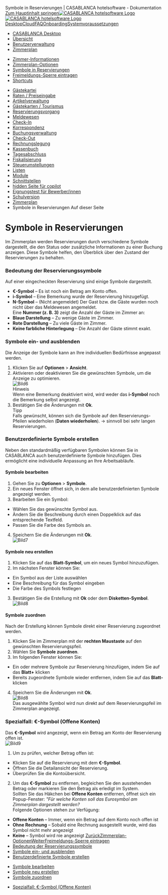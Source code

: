 Symbole in Reservierungen | CASABLANCA hotelsoftware - Dokumentation  
[Zum Hauptinhalt springen](https://docs.casablanca.at/desktop/room_plan/room_plan_symbols/#__docusaurus_skipToContent_fallback)[![CASABLANCA hotelsoftware Logo](https://docs.casablanca.at/img/logo.png) ![CASABLANCA hotelsoftware Logo](https://docs.casablanca.at/img/Casablanca_LOGO_2022_neg.png)](https://docs.casablanca.at/) [Desktop](https://docs.casablanca.at/desktop/desktop/)[Cloud](https://docs.casablanca.at/cloud/cloud_systems/)[FAQ](https://docs.casablanca.at/faq)[Onboarding](https://docs.casablanca.at/onboarding/fiscalization)[Systemvoraussetzungen](https://docs.casablanca.at/system_requirements)  
* [CASABLANCA Desktop](https://docs.casablanca.at/desktop/desktop/)
* [Übersicht](https://docs.casablanca.at/desktop/interface/)
* [Benutzerverwaltung](https://docs.casablanca.at/desktop/user_management/)
* [Zimmerplan](https://docs.casablanca.at/desktop/room_plan/)
+ [Zimmer-Informationen](https://docs.casablanca.at/desktop/room_plan/room_info)
+ [Zimmerplan-Optionen](https://docs.casablanca.at/desktop/room_plan/room_plan_functionalities)
+ [Symbole in Reservierungen](https://docs.casablanca.at/desktop/room_plan/room_plan_symbols)
+ [Freimeldungs-Sperre eintragen](https://docs.casablanca.at/desktop/room_plan/block_vacancies)
+ [Shortcuts](https://docs.casablanca.at/desktop/room_plan/shortcuts)
* [Gästekartei](https://docs.casablanca.at/desktop/guest_profile/)
* [Raten / Preiseingabe](https://docs.casablanca.at/desktop/raten/)
* [Artikelverwaltung](https://docs.casablanca.at/desktop/articles/)
* [Gästekarten / Tourismus](https://docs.casablanca.at/desktop/guest_cards/)
* [Reservierungsvorgang](https://docs.casablanca.at/desktop/reservation_process/)
* [Meldewesen](https://docs.casablanca.at/desktop/registration/)
* [Check-In](https://docs.casablanca.at/desktop/check_in/)
* [Korrespondenz](https://docs.casablanca.at/desktop/correspondence/)
* [Buchungsverwaltung](https://docs.casablanca.at/desktop/account/)
* [Check-Out](https://docs.casablanca.at/desktop/check-out/)
* [Rechnungslegung](https://docs.casablanca.at/desktop/accounting/)
* [Kassenbuch](https://docs.casablanca.at/desktop/cashbook/)
* [Tagesabschluss](https://docs.casablanca.at/desktop/daily_closing/)
* [Fiskalisierung](https://docs.casablanca.at/desktop/fiscalization/)
* [Steuerumstellungen](https://docs.casablanca.at/desktop/tax_changes/)
* [Listen](https://docs.casablanca.at/desktop/lists/)
* [Module](https://docs.casablanca.at/desktop/module/)
* [Schnittstellen](https://docs.casablanca.at/desktop/interfaces/)
* [hidden Seite für copilot](https://docs.casablanca.at/desktop/hidden_copilot)
* [Eignungstest für Bewerber/innen](https://docs.casablanca.at/desktop/qualification)
* [Schulversion](https://docs.casablanca.at/desktop/schoolversion)  
* [Zimmerplan](https://docs.casablanca.at/desktop/room_plan/)
* Symbole in Reservierungen
Auf dieser Seite

# Symbole in Reservierungen  
Im Zimmerplan werden Reservierungen durch verschiedene Symbole dargestellt, die den Status oder zusätzliche Informationen zu einer Buchung anzeigen. Diese Symbole helfen, den Überblick über den Zustand der Reservierungen zu behalten.

### Bedeutung der Reservierungssymbole[](https://docs.casablanca.at/desktop/room_plan/room_plan_symbols/#bedeutung-der-reservierungssymbole "Direkter Link zu Bedeutung der Reservierungssymbole")  
Auf einer eingecheckten Reservierung sind einige Symbole dargestellt.  
* **€-Symbol** – Es ist noch ein Betrag am Konto offen.
* **i-Symbol** – Eine Bemerkung wurde der Reservierung hinzugefügt.
* **N-Symbol** – (Nicht angemeldet) Der Gast bzw. die Gäste wurden noch nicht über das Meldewesen angemeldet.  
Eine **Nummer (z. B. 3)** zeigt die Anzahl der Gäste im Zimmer an:  
* **Blaue Darstellung** – Zu wenige Gäste im Zimmer.
* **Rote Darstellung** – Zu viele Gäste im Zimmer.
* **Keine farbliche Hinterlegung** – Die Anzahl der Gäste stimmt exakt.

### Symbole ein- und ausblenden[](https://docs.casablanca.at/desktop/room_plan/room_plan_symbols/#symbole-ein--und-ausblenden "Direkter Link zu Symbole ein- und ausblenden")  
Die Anzeige der Symbole kann an Ihre individuellen Bedürfnisse angepasst werden.  
1. Klicken Sie auf **Optionen** > **Ansicht**.
2. Aktivieren oder deaktivieren Sie die gewünschten Symbole, um die Anzeige zu optimieren.  
![Bild6](https://docs.casablanca.at/assets/images/symbole_ausblenden-fdc32670e9711d4eb3bf39ed384407fd.png "Symbole ausblenden")  
Hinweis  
Wenn eine Bemerkung deaktiviert wird, wird weder das **i-Symbol** noch die Bemerkung selbst angezeigt.  
3. Bestätigen Sie die Änderungen mit **Ok**.  
Tipp  
Falls gewünscht, können sich die Symbole auf den Reservierungs-Pfeilen wiederholen (**Daten wiederholen**). -> sinnvoll bei sehr langen Reservierungen.

### Benutzerdefinierte Symbole erstellen[](https://docs.casablanca.at/desktop/room_plan/room_plan_symbols/#benutzerdefinierte-symbole-erstellen "Direkter Link zu Benutzerdefinierte Symbole erstellen")  
Neben den standardmäßig verfügbaren Symbolen können Sie in CASABLANCA auch benutzerdefinierte Symbole hinzufügen. Dies ermöglicht eine individuelle Anpassung an Ihre Arbeitsabläufe.  
#### Symbole bearbeiten[](https://docs.casablanca.at/desktop/room_plan/room_plan_symbols/#symbole-bearbeiten "Direkter Link zu Symbole bearbeiten")  
1. Gehen Sie zu **Optionen** > **Symbole**.
2. Ein neues Fenster öffnet sich, in dem alle benutzerdefinierten Symbole angezeigt werden.
3. Bearbeiten Sie ein Symbol:
* Wählen Sie das gewünschte Symbol aus.
* Ändern Sie die Beschreibung durch einen Doppelklick auf das entsprechende Textfeld.
* Passen Sie die Farbe des Symbols an.
4. Speichern Sie die Änderungen mit **Ok**.  
![Bild7](https://docs.casablanca.at/assets/images/symbole_ansicht-eefb69a8a59716baf4b4028538f85f79.png "Symbole Ansicht")  
#### Symbole neu erstellen[](https://docs.casablanca.at/desktop/room_plan/room_plan_symbols/#symbole-neu-erstellen "Direkter Link zu Symbole neu erstellen")  
1. Klicken Sie auf das **Blatt-Symbol**, um ein neues Symbol hinzuzufügen.
2. Im nächsten Fenster können Sie:
* Ein Symbol aus der Liste auswählen
* Eine Beschreibung für das Symbol eingeben
* Die Farbe des Symbols festlegen
3. Bestätigen Sie die Erstellung mit **Ok** oder dem **Disketten-Symbol**.  
![Bild8](https://docs.casablanca.at/assets/images/symbole_neu-13adf7a7a6c0ffe0498586a96838ae4c.png "Symbole bearbeiten")  
#### Symbole zuordnen[](https://docs.casablanca.at/desktop/room_plan/room_plan_symbols/#symbole-zuordnen "Direkter Link zu Symbole zuordnen")  
Nach der Erstellung können Symbole direkt einer Reservierung zugeordnet werden.  
1. Klicken Sie im Zimmerplan mit der **rechten Maustaste** auf den gewünschten Reservierungspfeil.
2. Wählen Sie **Symbole zuordnen**.
3. Im folgenden Fenster können Sie:
* Ein oder mehrere Symbole zur Reservierung hinzufügen, indem Sie auf das **Blatt+** klicken
* Bereits zugeordnete Symbole wieder entfernen, indem Sie auf das **Blatt-** klicken
4. Speichern Sie die Änderungen mit **Ok**.  
![Bild8](https://docs.casablanca.at/assets/images/symbole_zuordnen-58e903f4788c9cfad1aeeec610a32bd7.png "Symbole zuordnen")  
Das ausgewählte Symbol wird nun direkt auf dem Reservierungspfeil im Zimmerplan angezeigt.

### Spezialfall: €-Symbol (Offene Konten)[](https://docs.casablanca.at/desktop/room_plan/room_plan_symbols/#spezialfall--symbol-offene-konten "Direkter Link zu Spezialfall: €-Symbol (Offene Konten)")  
Das **€-Symbol** wird angezeigt, wenn ein Betrag am Konto der Reservierung offen ist.  
![Bild9](https://docs.casablanca.at/assets/images/offene_konten-98c89bae4ee42c5f3aebda811f3a331d.png "Offene Konten")  
1. Um zu prüfen, welcher Betrag offen ist:
* Klicken Sie auf die Reservierung mit dem **€-Symbol**.
* Öffnen Sie die Detailansicht der Reservierung.
* Überprüfen Sie die Kontoübersicht.
2. Um das **€-Symbol** zu entfernen, begleichen Sie den ausstehenden Betrag oder markieren Sie den Betrag als erledigt im System.  
Sollten Sie das Häkchen bei **Offene Konten** entfernen, öffnet sich ein Popup-Fenster: *"Für welche Konten soll das Eurosymbol am Zimmerplan dargestellt werden?*  
Folgende Optionen stehen zur Verfügung:  
* **Offene Konten** – Immer, wenn ein Betrag auf dem Konto noch offen ist
* **Ohne Rechnung** – Sobald eine Rechnung ausgestellt wurde, wird das Symbol nicht mehr angezeigt
* **Keine** – Symbol wird nie angezeigt
[ZurückZimmerplan-Optionen](https://docs.casablanca.at/desktop/room_plan/room_plan_functionalities)[WeiterFreimeldungs-Sperre eintragen](https://docs.casablanca.at/desktop/room_plan/block_vacancies)  
* [Bedeutung der Reservierungssymbole](https://docs.casablanca.at/desktop/room_plan/room_plan_symbols/#bedeutung-der-reservierungssymbole)
* [Symbole ein- und ausblenden](https://docs.casablanca.at/desktop/room_plan/room_plan_symbols/#symbole-ein--und-ausblenden)
* [Benutzerdefinierte Symbole erstellen](https://docs.casablanca.at/desktop/room_plan/room_plan_symbols/#benutzerdefinierte-symbole-erstellen)
+ [Symbole bearbeiten](https://docs.casablanca.at/desktop/room_plan/room_plan_symbols/#symbole-bearbeiten)
+ [Symbole neu erstellen](https://docs.casablanca.at/desktop/room_plan/room_plan_symbols/#symbole-neu-erstellen)
+ [Symbole zuordnen](https://docs.casablanca.at/desktop/room_plan/room_plan_symbols/#symbole-zuordnen)
* [Spezialfall: €-Symbol (Offene Konten)](https://docs.casablanca.at/desktop/room_plan/room_plan_symbols/#spezialfall--symbol-offene-konten)